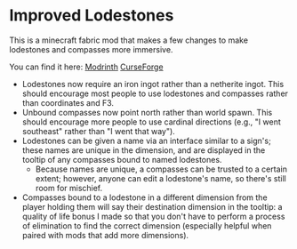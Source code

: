 # Improved Lodestones

This is a minecraft fabric mod that makes a few changes to make lodestones and compasses more immersive.

You can find it here: [Modrinth](https://modrinth.com/mod/improvedlodestones) [CurseForge](https://www.curseforge.com/minecraft/mc-mods/improved-lodestones)

* Lodestones now require an iron ingot rather than a netherite ingot. This should encourage most people to use lodestones and compasses rather than coordinates and F3.
* Unbound compasses now point north rather than world spawn. This should encourage more people to use cardinal directions (e.g., "I went southeast" rather than "I went that way").
* Lodestones can be given a name via an interface similar to a sign's; these names are unique in the dimension, and are displayed in the tooltip of any compasses bound to named lodestones.
  * Because names are unique, a compasses can be trusted to a certain extent; however, anyone can edit a lodestone's name, so there's still room for mischief.
* Compasses bound to a lodestone in a different dimension from the player holding them will say their destination dimension in the tooltip: a quality of life bonus I made so that you don't have to perform a process of elimination to find the correct dimension (especially helpful when paired with mods that add more dimensions).